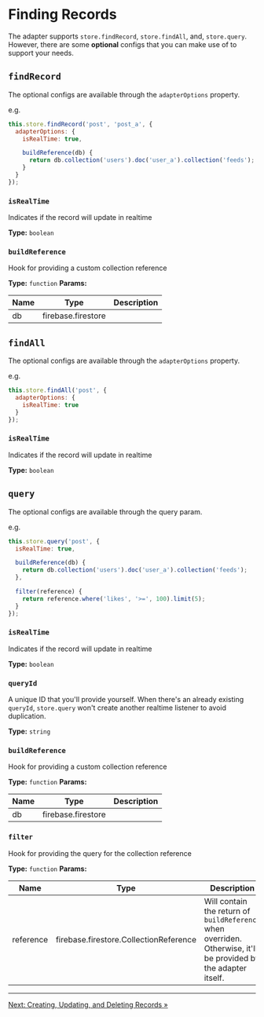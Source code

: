 # Finding Records

The adapter supports `store.findRecord`, `store.findAll`, and, `store.query`. However, there are some **optional** configs that you can make use of to support your needs.

## `findRecord`

The optional configs are available through the `adapterOptions` property.

e.g.

```javascript
this.store.findRecord('post', 'post_a', {
  adapterOptions: {
    isRealTime: true,

    buildReference(db) {
      return db.collection('users').doc('user_a').collection('feeds');
    }
  }
});
```

### `isRealTime`

Indicates if the record will update in realtime

**Type:** `boolean`

### `buildReference`

Hook for providing a custom collection reference

**Type:** `function`
**Params:**

| Name   | Type               | Description       |
| -------| ------------------ | ----------------- |
| db     | firebase.firestore |                   |

## `findAll`

The optional configs are available through the `adapterOptions` property.

e.g.

```javascript
this.store.findAll('post', {
  adapterOptions: {
    isRealTime: true
  }
});
```

### `isRealTime`

Indicates if the record will update in realtime

**Type:** `boolean`

## `query`

The optional configs are available through the query param.

e.g.

```javascript
this.store.query('post', {
  isRealTime: true,

  buildReference(db) {
    return db.collection('users').doc('user_a').collection('feeds');
  },

  filter(reference) {
    return reference.where('likes', '>=', 100).limit(5);
  }
});
```

### `isRealTime`

Indicates if the record will update in realtime

**Type:** `boolean`

### `queryId`

A unique ID that you'll provide yourself. When there's an already existing `queryId`, `store.query` won't create another realtime listener to avoid duplication.

**Type:** `string`

### `buildReference`

Hook for providing a custom collection reference

**Type:** `function`
**Params:**

| Name   | Type               | Description       |
| ------ | ------------------ | ----------------- |
| db     | firebase.firestore |                   |

### `filter`

Hook for providing the query for the collection reference

**Type:** `function`
**Params:**

| Name      | Type                                   | Description                                                                                                     |
| --------- | -------------------------------------- | --------------------------------------------------------------------------------------------------------------- |
| reference | firebase.firestore.CollectionReference | Will contain the return of `buildReference` when overriden. Otherwise, it'll be provided by the adapter itself. |

---

[Next: Creating, Updating, and Deleting Records »](https://github.com/rmmmp/ember-cloud-firestore-adapter/blob/master/guides/04-creating-updating-deleting-records.md)
